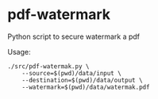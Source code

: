 # pdf-watermark
Python script to secure watermark a pdf 

Usage:

```
./src/pdf-watermak.py \
    --source=$(pwd)/data/input \
    --destination=$(pwd)/data/output \
    --watermark=$(pwd)/data/watermak.pdf
```
